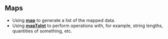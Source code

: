 ## Maps

* Using [**map**](MapExamples.java) to generate a list of the mapped data.
* Using [**mapToInt**](MapToIntExamples.java) to perform operations with, for example, string lengths, quantities of something, etc.
